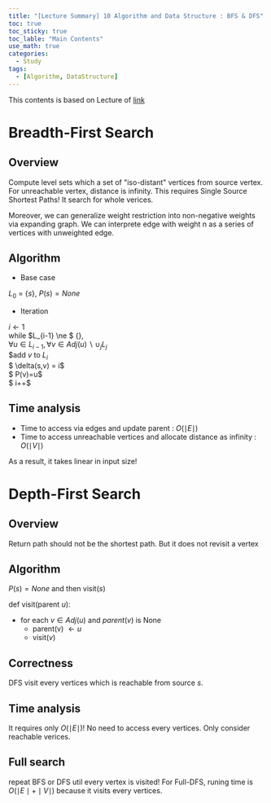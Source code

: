 ```yaml
---
title: "[Lecture Summary] 10 Algorithm and Data Structure : BFS & DFS"
toc: true
toc_sticky: true
toc_lable: "Main Contents"
use_math: true
categories:
  - Study
tags:
  - [Algorithm, DataStructure]
---
```


This contents is based on Lecture of [link](https://ocw.mit.edu/courses/6-006-introduction-to-algorithms-spring-2020/pages/syllabus/)

# Breadth-First Search

## Overview

Compute level sets which a set of "iso-distant" vertices from source vertex. For unreachable vertex, distance is infinity. This requires Single Source Shortest Paths! It search for whole verices.

Moreover, we can generalize weight restriction into non-negative weights via expanding graph. We can interprete edge with weight n as a series of vertices with unweighted edge. 

## Algorithm

- Base case

$L_0$ = {$s$}, $P(s)=None$

- Iteration

> 
  $i \gets 1$<br>
  while $L_{i-1} \ne $ {},<br>
    $\forall u \in L_{i-1}, \forall v\in Adj(u)\backslash \cup_j L_j$<br>
    $add $v$ to $L_i$<br>
    $ \delta(s,v) = i$<Br>
    $ P(v)=u$<br>
    $ i++$

## Time analysis

- Time to access via edges and update parent : $O(\mid E \mid)$
- Time to access unreachable vertices and allocate distance as infinity : $O(\mid V \mid)$

As a result, it takes linear in input size!


# Depth-First Search


## Overview

Return path should not be the shortest path. But it does not revisit a vertex

## Algorithm

$P(s)=None$ and then visit($s$)

def visit(parent $u$):
  - for each $v \in Adj(u)$ and $parent(v)$ is None
    - parent(v) $\gets u$ 
    - visit($v$)

## Correctness

DFS visit every vertices which is reachable from source $s$.

## Time analysis

It requires only $O(\mid E \mid)$! No need to access every vertices. Only consider reachable verices.


## Full search

repeat BFS or DFS util every vertex is visited! For Full-DFS, runing time is $O(\mid E \mid + \mid V \mid)$ because it visits every vertices.